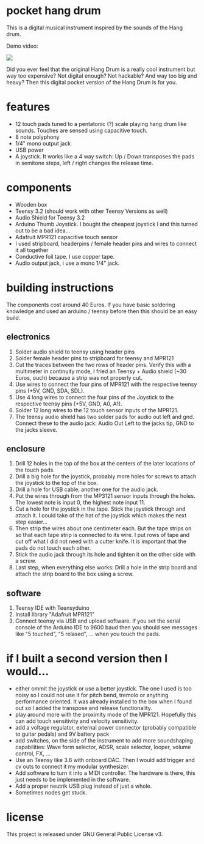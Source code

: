 # pocket hang drum

This is a digital musical instrument inspired by the sounds of the Hang drum.

Demo video:

[![](http://img.youtube.com/vi/4I31jZFDY90/0.jpg)](http://www.youtube.com/watch?v=4I31jZFDY90 "")

Did you ever feel that the original Hang Drum is a really cool instrument but way too expensive? Not digital enough? Not hackable? And way too big and heavy? Then this digital pocket version of the Hang Drum is for you.

# features

* 12 touch pads tuned to a pentatonic (?) scale playing hang drum like sounds. Touches are sensed using capacitive touch.
* 8 note polyphony
* 1/4" mono output jack
* USB power
* A joystick. It works like a 4 way switch: Up / Down transposes the pads in semitone steps, left / right changes the release time.

# components

* Wooden box
* Teensy 3.2 (should work with other Teensy Versions as well)
* Audio Shield for Teensy 3.2
* Arduino Thumb Joystick. I bought the cheapest joystick I and this turned out to be a bad idea...
* Adafruit MPR121 capacitive touch sensor
* I used stripboard, headerpins / female header pins and wires to connect it all together
* Conductive foil tape. I use copper tape.
* Audio output jack, i use a mono 1/4" jack.

# building instructions

The components cost around 40 Euros. If you have basic soldering knowledge and used an arduino / teensy before then this should be an easy build. 

## electronics

1. Solder audio shield to teensy using header pins
2. Solder female header pins to stripboard for teensy and MPR121
3. Cut the traces between the two rows of header pins. Verify this with a multimeter in continuity mode, I fried an Teensy + Audio shield (~30 Euros, ouch) because a strip was not properly cut.
4. Use wires to connect the four pins of MPR121 with the respective teensy pins (+5V, GND, SDA, SDL).
5. Use 4 long wires to connect the four pins of the Joystick to the respective teensy pins (+5V, GND, A0, A1).
6. Solder 12 long wires to the 12 touch sensor inputs of the MPR121.
7. The teensy audio shield has two solder pads for audio out left and gnd. Connect these to the audio jack: Audio Out Left to the jacks tip, GND to the jacks sleeve.

## enclosure

1. Drill 12 holes in the top of the box at the centers of the later locations of the touch pads.
2. Drill a big hole for the joystick, probably more holes for screws to attach the joystick to the top of the box.
3. Drill a hole for USB cable, another one for the audio jack.
4. Put the wires through from the MP3121 sensor inputs through the holes. The lowest note is input 0, the highest note input 11.
5. Cut a hole for the joystick in the tape. Stick the joystick through and attach it. I could take of the hat of the joystick which makes the next step easier...
6. Then strip the wires about one centimeter each. But the tape strips on so that each tape strip is connected to its wire. I put rows of tape and cut off what I did not need with a cutter knife. It is important that the pads do not touch each other.
7. Stick the audio jack through its hole and tighten it on the other side with a screw.
8. Last step, when everything else works: Drill a hole in the strip board and attach the strip board to the box using a screw.

## software

1. Teensy IDE with Teensyduino
2. Install library "Adafruit MPR121"
3. Connect teensy via USB and upload software. If you set the serial console of the Arduino IDE to 9600 baud then you should see messages like "5 touched", "5 relased", ... when you touch the pads.

# if I built a second version then I would...

* either ommit the joystick or use a better joystick. The one I used is too noisy so I could not use it for pitch bend, tremolo or anything performance oriented. It was already installed to the box when I found out so I added the transpose and release functionality. 
* play around more with the proximity mode of the MPR121. Hopefully this can add touch sensitivity and velocity sensitivity.
* add a voltage regulator, external power connector (probably compatible to guitar pedals) and 9V battery pack
* add switches,  on the side of the instrument to add more soundshaping capabilities: Wave form selector, ADSR, scale selector, looper, volume control, FX, ...
* Use an Teensy like 3.6 with onboard DAC. Then I would add trigger and cv outs to connect it my modular synthesizer.
* Add software to turn it into a MIDI controller. The hardware is there, this just needs to be implemented in the software.
* Add a proper neutrik USB plug instead of just a whole.
* Sometimes nodes get stuck.

# license

This project is released under GNU General Public License v3.
